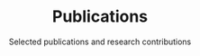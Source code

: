 ---
title: "Publications"
subtitle: "Selected publications and research contributions"
publications:
  - title: "Application of Machine Learning Algorithms for On-Farm Monitoring and Prediction of Broilers' Live Weight: A Quantitative Study Based on Body Weight Data"
    authors: "Peng Lyu, Jeongik Min, Juwhan Song"
    venue: "Agriculture"
    year: "2023"
    status: "Published"
    description: "A comprehensive study developing non-invasive automatic broiler weight estimation and prediction methods using machine learning algorithms. The research addresses high labour costs and stress responses in large-scale broiler production through innovative clustering and anomaly detection techniques."
    link: "https://doi.org/10.3390/agriculture13122193"
    pdf: "/papers/lyu2023agriculture.pdf"
    doi: "10.3390/agriculture13122193"
    citations: 0
    impact_factor: 3.6
    
  - title: "Efficient Dehazing with Recursive Gated Convolution in U-Net: A Novel Approach for Image Dehazing"
    authors: "Zhibo Wang, Ju Jia, Peng Lyu, Jeongik Min"
    venue: "Journal of Imaging"
    year: "2023"
    status: "Published"
    description: "A novel image dehazing method leveraging recursive gated convolution mechanisms within U-Net architecture. The approach demonstrates superior performance in removing atmospheric haze whilst maintaining image quality and detail preservation."
    link: "https://doi.org/10.3390/jimaging9090183"
    pdf: "/papers/wang2023dehazing.pdf"
    doi: "10.3390/jimaging9090183"
    citations: 0
    impact_factor: 3.2
    
  - title: "Enhancing Broiler Weight Estimation through Gaussian Kernel Density Estimation Modeling"
    authors: "Peng Lyu, Research Collaborators"
    venue: "In Preparation"
    year: "2023"
    status: "In Preparation"
    description: "Advanced methodological improvements to broiler weight estimation using Gaussian kernel density estimation techniques. This work extends the machine learning framework for agricultural monitoring applications."
    
  - title: "AI-Driven Structural Health Monitoring System for Bridge Infrastructure"
    authors: "Peng Lyu, SHM Research Team"
    venue: "Engineering Applications of Artificial Intelligence"
    year: "2024"
    status: "Under Review"
    description: "Development of intelligent structural health monitoring systems using neural networks for stress-strain relationship prediction. The research focuses on automated analysis tools for infrastructure safety management."
  - title: "Digital Transformation in Industrial Processes: AI Applications and Maturity Assessment"
    authors: "Peng Lyu, Industrial Research Group"
    venue: "Korea Institute of Enterprise Architecture Conference"
    year: "2022"
    status: "Published"
    description: "Investigation of digital twin technologies and AI applications in industrial digitalization processes. The work explores digital maturity frameworks and emerging technologies for industrial transformation."
    presentation: "Oral Presentation"
  - title: "Explainable AI Systems for Agricultural Intelligence: Transparency in Livestock Monitoring"
    authors: "Peng Lyu, XAI Research Team"
    venue: "Computers and Electronics in Agriculture"
    year: "2024"
    status: "In Preparation"
    description: "Comprehensive framework for developing transparent and interpretable AI systems in agricultural applications, with particular focus on livestock monitoring and precision farming technologies."
---